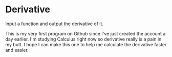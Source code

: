 # Derivative
Input a function and output the derivative of it.

This is my very first program on Github since I've just created the account a day earlier. I'm studying Calculus right now so derivative
really is a pain in my butt. I hope I can make this one to help me calculate the derivative faster and easier. 
